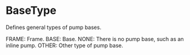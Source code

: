 BaseType
========

Defines general types of pump bases.

FRAME: Frame.
BASE: Base.
NONE: There is no pump base, such as an inline pump.
OTHER: Other type of pump base.
